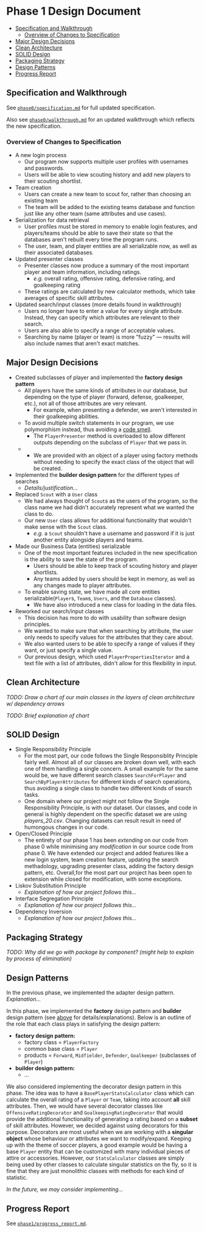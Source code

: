 # Phase 1 Design Document

- [Specification and Walkthrough](#specification-and-walkthrough)
  - [Overview of Changes to Specification](#overview-of-changes-to-specification)
- [Major Design Decisions](#major-design-decisions)
- [Clean Architecture](#clean-architecture)
- [SOLID Design](#solid-design)
- [Packaging Strategy](#packaging-strategy)
- [Design Patterns](#design-patterns)
- [Progress Report](#progress-report)

## Specification and Walkthrough

See [`phase0/specification.md`](https://github.com/CSC207-UofT/course-project-team-scouts/blob/main/phase0/specification.md) for full updated specification.

Also see [`phase0/walkthrough.md`](https://github.com/CSC207-UofT/course-project-team-scouts/blob/main/phase0/walkthrough.md) for an updated walkthrough which reflects the new specification.

### Overview of Changes to Specification

- A new login process
  - Our program now supports multiple user profiles with usernames and passwords.
  - Users will be able to view scouting history and add new players to their scouting shortlist.
- Team creation
  - Users can create a new team to scout for, rather than choosing an existing team
  - The team will be added to the existing teams database and function just like any other team (same attributes and use cases).
- Serialization for data retrieval
  - User profiles must be stored in memory to enable login features, and players/teams should be able to save their state so that the databases aren't rebuilt every time the program runs.
  - The user, team, and player entities are all serializable now, as well as their associated databases.
- Updated presenter classes
  - Presenter classes now produce a summary of the most important player and team information, including ratings.
    - *e.g.* overall rating, offensive rating, defensive rating, and goalkeeping rating
  - These ratings are calculated by new calculator methods, which take averages of specific skill attributes.
- Updated search/input classes (more details found in walkthrough)
  - Users no longer have to enter a value for every single attribute. Instead, they can specify which attributes are relevant to their search.
  - Users are also able to specify a range of acceptable values.
  - Searching by name (player or team) is more "fuzzy" &mdash; results will also include names that aren't exact matches.

## Major Design Decisions

- Created subclasses of player and implemented the **factory design pattern**
  - All players have the same kinds of attributes in our database, but depending on the type of player (forward, defense, goalkeeper, etc.), not all of those attributes are very relevant.
    - For example, when presenting a defender, we aren't interested in their goalkeeping abilities.
  - To avoid multiple switch statements in our program, we use polymorphism instead, thus avoiding a [code smell](https://refactoring.guru/smells/switch-statements).
    - The `PlayerPresenter` method is overloaded to allow different outputs depending on the subclass of `Player` that we pass in.
  - - We are provided with an object of a player using factory methods without needing to specify the exact class of the object that will be created.
- Implemented the **builder design pattern** for the different types of searches
  - *Details/justification...*
- Replaced `Scout` with a `User` class
  - We had always thought of `Scout`s as the users of the program, so the class name we had didn't accurately represent what we wanted the class to do.
  - Our new `User` class allows for additional functionality that wouldn't make sense with the `Scout` class.
    - *e.g.* a `Scout` shouldn't have a username and password if it is just another entity alongside players and teams.
- Made our Business Data (entities) serializable
  - One of the most important features included in the new specification is the ability to save the state of the program.
    - Users should be able to keep track of scouting history and player shortlists.
    - Any teams added by users should be kept in memory, as well as any changes made to player attributes.
  - To enable saving state, we have made all core entities serializable(`Player`s, `Team`s, `Users`, and the `Database` classes).
    - We have also introduced a new class for loading in the data files.
- Reworked our search/input classes
  - This decision has more to do with usability than software design principles.
  - We wanted to make sure that when searching by attribute, the user only needs to specify values for the attributes that they care about.
  - We also wanted users to be able to specify a range of values if they want, or just specify a single value.
  - Our previous design, which used `PlayerPropertiesIterator` and a text file with a list of attributes, didn't allow for this flexibility in input.

## Clean Architecture

*TODO: Draw a chart of our main classes in the layers of clean architecture w/ dependency arrows*

*TODO: Brief explanation of chart*

## SOLID Design

- Single Responsibility Principle
  - For the most part, our code follows the Single Responsiblity Principle fairly well. Almost all of our classes are broken down well, with each one of them handling a single concern. A small example for the same would be, we have different search classes `SearchForPlayer` and `SearchByPlayerAttributes` for different kinds of search operations, thus avoiding a single class to handle two different kinds of search tasks. 
  - One domain where our project might not follow the Single Responsibility Principle, is with our dataset. Our classes, and code in general is highly dependent on the specific dataset we are using *players_20.csv*. Changing datasets can result result in need of humongous changes in our code.
- Open/Closed Principle
  - The entirety of our phase 1 has been *extending* on our code from phase 0 while minimising any *modification* in our source code from phase 0. We have extended our project and added features like a new login system, team creation feature, updating the search methadology, upgrading presenter class, adding the factory design pattern, etc. Overall,for the most part our project has been open to extension while closed for modification, with some exceptions. 
- Liskov Substitution Principle
  - *Explanation of how our project follows this...*
- Interface Segregation Principle
  - *Explanation of how our project follows this...*
- Dependency Inversion
  - *Explanation of how our project follows this...*

## Packaging Strategy

*TODO: Why did we go with package by component? (might help to explain by process of elimination)*

## Design Patterns

In the previous phase, we implemented the adapter design pattern. *Explanation...*

In this phase, we implemented the **factory** design pattern and **builder** design pattern (see [above](#major-design-decisions) for details/explanations). 
Below is an outline of the role that each class plays in satisfying the design pattern:

- **factory design pattern:**
  - factory class = `PlayerFactory`
  - common base class = `Player`
  - products = `Forward`, `Midfielder`, `Defender`, `Goalkeeper` (subclasses of `Player`)
- **builder design pattern:**
  - *...*

We also considered implementing the decorator design pattern in this phase.
The idea was to have a `BasePlayerStatsCalculator` class which can calculate the overall rating of a `Player` or `Team`, taking into account **all** skill attributes.
Then, we would have several decorator classes like `OffensiveRatingDecorator` and `GoalkeepingRatingDecorator` that would provide the additional functionality of generating a rating based on a **subset** of skill attributes.
However, we decided against using decorators for this purpose.
Decorators are most useful when we are working with a **singular object** whose behaviour or attributes we want to modify/expand. 
Keeping up with the theme of soccer players, a good example would be having a base `Player` entity that can be customized with many individual pieces of attire or accessories.
However, our `StatsCalculator` classes are simply being used by other classes to calculate singular statistics on the fly, 
so it is fine that they are just monolithic classes with methods for each kind of statistic. 

*In the future, we may consider implementing...*

## Progress Report

See [`phase1/progress_report.md`](https://github.com/CSC207-UofT/course-project-team-scouts/blob/main/phase1/progress_report.md).
